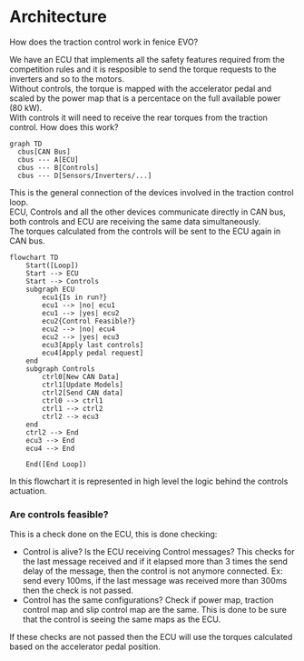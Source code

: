 # Architecture
How does the traction control work in fenice EVO?

We have an ECU that implements all the safety features required from the competition rules and it is resposible to send the torque requests to the inverters and so to the motors.  
Without controls, the torque is mapped with the accelerator pedal and scaled by the power map that is a percentace on the full available power (80 kW).  
With controls it will need to receive the rear torques from the traction control. How does this work?

```mermaid
graph TD
  cbus[CAN Bus]
  cbus --- A[ECU]
  cbus --- B[Controls]
  cbus --- D[Sensors/Inverters/...]
```
This is the general connection of the devices involved in the traction control loop.  
ECU, Controls and all the other devices communicate directly in CAN bus, both controls and ECU are receiving the same data simultaneously.  
The torques calculated from the controls will be sent to the ECU again in CAN bus.

```mermaid
flowchart TD
    Start([Loop])
    Start --> ECU
    Start --> Controls
    subgraph ECU
        ecu1{Is in run?}
        ecu1 --> |no| ecu1
        ecu1 --> |yes| ecu2
        ecu2{Control Feasible?}
        ecu2 --> |no| ecu4
        ecu2 --> |yes| ecu3
        ecu3[Apply last controls]
        ecu4[Apply pedal request]
    end
    subgraph Controls
        ctrl0[New CAN Data]
        ctrl1[Update Models]
        ctrl2[Send CAN data]
        ctrl0 --> ctrl1
        ctrl1 --> ctrl2
        ctrl2 --> ecu3
    end
    ctrl2 --> End
    ecu3 --> End
    ecu4 --> End

    End([End Loop])
```

In this flowchart it is represented in high level the logic behind the controls actuation.

### Are controls feasible?
This is a check done on the ECU, this is done checking:
- Control is alive? Is the ECU receiving Control messages? This checks for the last message received and if it elapsed more than 3 times the send delay of the message, then the control is not anymore connected. Ex: send every 100ms, if the last message was received more than 300ms then the check is not passed.
- Control has the same configurations? Check if power map, traction control map and slip control map are the same. This is done to be sure that the control is seeing the same maps as the ECU.

If these checks are not passed then the ECU will use the torques calculated based on the accelerator pedal position.
